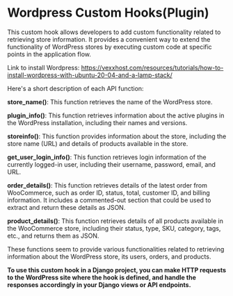 # Wordpress Custom Hooks(Plugin)

This custom hook allows developers to add custom functionality related to retrieving store information. It provides a convenient way to extend the functionality of WordPress stores by executing custom code at specific points in the application flow.

Link to install Wordpress: https://vexxhost.com/resources/tutorials/how-to-install-wordpress-with-ubuntu-20-04-and-a-lamp-stack/

Here's a short description of each API function:

**store_name()**: This function retrieves the name of the WordPress store.

**plugin_info()**: This function retrieves information about the active plugins in the WordPress installation, including their names and versions.

**storeinfo()**: This function provides information about the store, including the store name (URL) and details of products available in the store.

**get_user_login_info()**: This function retrieves login information of the currently logged-in user, including their username, password, email, and URL.

**order_details()**: This function retrieves details of the latest order from WooCommerce, such as order ID, status, total, customer ID, and billing information. It includes a commented-out section that could be used to extract and return these details as JSON.

**product_details()**: This function retrieves details of all products available in the WooCommerce store, including their status, type, SKU, category, tags, etc., and returns them as JSON.

These functions seem to provide various functionalities related to retrieving information about the WordPress store, its users, orders, and products.

**To use this custom hook in a Django project, you can make HTTP requests to the WordPress site where the hook is defined, and handle the responses accordingly in your Django views or API endpoints.**
